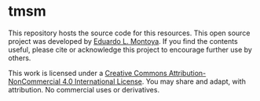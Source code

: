 # tmsm

This repository hosts the source code for this resources. This open source project was developed by [Eduardo L. Montoya](https://emontoya2.github.io/).  If you find the contents useful, please cite or acknowledge this project to encourage further use by others.  

This work is licensed under a [Creative Commons Attribution-NonCommercial 4.0 International License](https://creativecommons.org/licenses/by-nc/4.0/). You may share and adapt, with attribution. No commercial uses or derivatives. 
